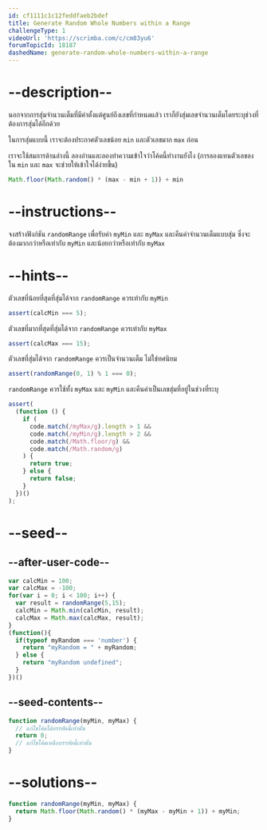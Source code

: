 ```yaml
---
id: cf1111c1c12feddfaeb2bdef
title: Generate Random Whole Numbers within a Range
challengeType: 1
videoUrl: 'https://scrimba.com/c/cm83yu6'
forumTopicId: 18187
dashedName: generate-random-whole-numbers-within-a-range
---
```


# --description--

นอกจากการสุ่มจำนวนเต็มที่มีค่าตั้งแต่ศูนย์ถึงเลขที่กำหนดแล้ว เราก็ยังสุ่มเลขจำนวนเต็มโดยระบุช่วงที่ต้องการสุ่มได้อีกด้วย

ในการสุ่มแบบนี้ เราจะต้องประกาศตัวเลขน้อย `min` และตัวเลขมาก `max` ก่อน

เราจะใช้สมการด้านล่างนี้ ลองอ่านและลองทำความเข้าใจว่าโค้ดนี้ทำงานยังไง
(การลองแทนตัวเลขลงใน `min` และ `max` จะช่วยให้เข้าใจได้ง่ายขึ้น)

```js
Math.floor(Math.random() * (max - min + 1)) + min
```

# --instructions--

จงสร้างฟังก์ชัน `randomRange` เพื่อรับค่า `myMin` และ `myMax` และคืนค่าจำนวนเต็มแบบสุ่ม ซึ่งจะต้องมากกว่าหรือเท่ากับ `myMin` และน้อยกว่าหรือเท่ากับ `myMax`

# --hints--

ตัวเลขที่น้อยที่สุดที่สุ่มได้จาก `randomRange` ควรเท่ากับ `myMin`

```js
assert(calcMin === 5);
```

ตัวเลขที่มากที่สุดที่สุ่มได้จาก `randomRange` ควรเท่ากับ `myMax`

```js
assert(calcMax === 15);
```

ตัวเลขที่สุ่มได้จาก `randomRange` ควรเป็นจำนวนเต็ม ไม่ใช่ทศนิยม

```js
assert(randomRange(0, 1) % 1 === 0);
```

`randomRange` ควรใช้ทั้ง `myMax` และ `myMin` และคืนค่าเป็นเลขสุ่มที่อยู่ในช่วงที่ระบุ

```js
assert(
  (function () {
    if (
      code.match(/myMax/g).length > 1 &&
      code.match(/myMin/g).length > 2 &&
      code.match(/Math.floor/g) &&
      code.match(/Math.random/g)
    ) {
      return true;
    } else {
      return false;
    }
  })()
);
```

# --seed--

## --after-user-code--

```js
var calcMin = 100;
var calcMax = -100;
for(var i = 0; i < 100; i++) {
  var result = randomRange(5,15);
  calcMin = Math.min(calcMin, result);
  calcMax = Math.max(calcMax, result);
}
(function(){
  if(typeof myRandom === 'number') {
    return "myRandom = " + myRandom;
  } else {
    return "myRandom undefined";
  }
})()
```

## --seed-contents--

```js
function randomRange(myMin, myMax) {
  // แก้ไขโค้ดใต้บรรทัดนี้เท่านั้น
  return 0;
  // แก้ไขโค้ดเหนือบรรทัดนี้เท่านั้น
}
```

# --solutions--

```js
function randomRange(myMin, myMax) {
  return Math.floor(Math.random() * (myMax - myMin + 1)) + myMin;
}
```

